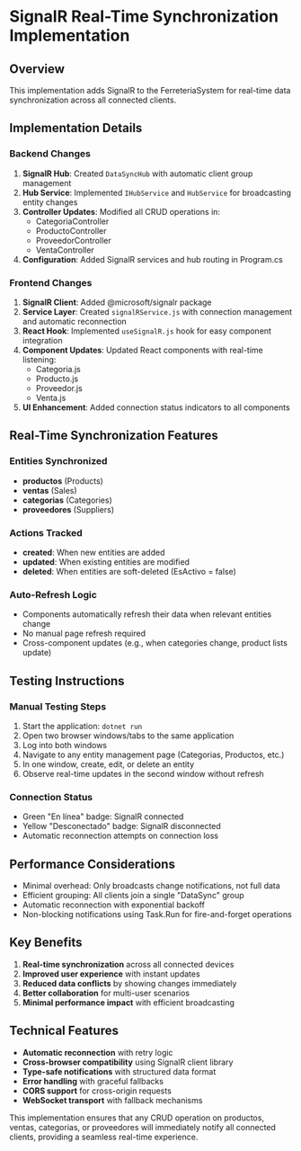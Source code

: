 # SignalR Real-Time Synchronization Implementation

## Overview
This implementation adds SignalR to the FerreteriaSystem for real-time data synchronization across all connected clients.

## Implementation Details

### Backend Changes
1. **SignalR Hub**: Created `DataSyncHub` with automatic client group management
2. **Hub Service**: Implemented `IHubService` and `HubService` for broadcasting entity changes
3. **Controller Updates**: Modified all CRUD operations in:
   - CategoriaController
   - ProductoController
   - ProveedorController
   - VentaController
4. **Configuration**: Added SignalR services and hub routing in Program.cs

### Frontend Changes
1. **SignalR Client**: Added @microsoft/signalr package
2. **Service Layer**: Created `signalRService.js` with connection management and automatic reconnection
3. **React Hook**: Implemented `useSignalR.js` hook for easy component integration
4. **Component Updates**: Updated React components with real-time listening:
   - Categoria.js
   - Producto.js
   - Proveedor.js
   - Venta.js
5. **UI Enhancement**: Added connection status indicators to all components

## Real-Time Synchronization Features

### Entities Synchronized
- **productos** (Products)
- **ventas** (Sales)
- **categorias** (Categories)
- **proveedores** (Suppliers)

### Actions Tracked
- **created**: When new entities are added
- **updated**: When existing entities are modified
- **deleted**: When entities are soft-deleted (EsActivo = false)

### Auto-Refresh Logic
- Components automatically refresh their data when relevant entities change
- No manual page refresh required
- Cross-component updates (e.g., when categories change, product lists update)

## Testing Instructions

### Manual Testing Steps
1. Start the application: `dotnet run`
2. Open two browser windows/tabs to the same application
3. Log into both windows
4. Navigate to any entity management page (Categorias, Productos, etc.)
5. In one window, create, edit, or delete an entity
6. Observe real-time updates in the second window without refresh

### Connection Status
- Green "En línea" badge: SignalR connected
- Yellow "Desconectado" badge: SignalR disconnected
- Automatic reconnection attempts on connection loss

## Performance Considerations
- Minimal overhead: Only broadcasts change notifications, not full data
- Efficient grouping: All clients join a single "DataSync" group
- Automatic reconnection with exponential backoff
- Non-blocking notifications using Task.Run for fire-and-forget operations

## Key Benefits
1. **Real-time synchronization** across all connected devices
2. **Improved user experience** with instant updates
3. **Reduced data conflicts** by showing changes immediately
4. **Better collaboration** for multi-user scenarios
5. **Minimal performance impact** with efficient broadcasting

## Technical Features
- **Automatic reconnection** with retry logic
- **Cross-browser compatibility** using SignalR client library
- **Type-safe notifications** with structured data format
- **Error handling** with graceful fallbacks
- **CORS support** for cross-origin requests
- **WebSocket transport** with fallback mechanisms

This implementation ensures that any CRUD operation on productos, ventas, categorias, or proveedores will immediately notify all connected clients, providing a seamless real-time experience.